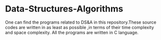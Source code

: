 # Data-Structures-Algorithms
One can find the programs related to DS&A in this repository.These source codes are written in as least as possible ,in terms of their time complexity and space complexity.
All the programs are written in C language.
